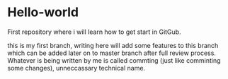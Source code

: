 # Hello-world
First repository where i will learn how to get start in GitGub.

this is my first branch, writing here will add some features to this branch which can be added later on to master branch after full review process.  
Whatever is being written by me is called commting (just like comminting some changes), unneccassary technical name.
